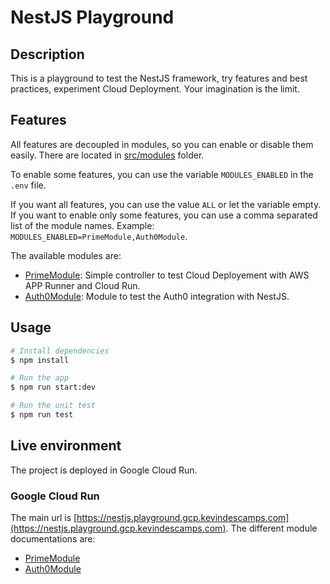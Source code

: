 # NestJS Playground

## Description

This is a playground to test the NestJS framework, try features and best practices, experiment Cloud Deployment. Your imagination is the limit.

## Features

All features are decoupled in modules, so you can enable or disable them easily.
There are located in [src/modules](src/modules) folder.

To enable some features, you can use the variable `MODULES_ENABLED` in the `.env` file.

If you want all features, you can use the value `ALL` or let the variable empty.
If you want to enable only some features, you can use a comma separated list of the module names. Example: `MODULES_ENABLED=PrimeModule,Auth0Module`.

The available modules are:
- [PrimeModule](src/modules/prime/): Simple controller to test Cloud Deployement with AWS APP Runner and Cloud Run.
- [Auth0Module](src/modules/auth0/): Module to test the Auth0 integration with NestJS.

## Usage

```bash
# Install dependencies
$ npm install

# Run the app
$ npm run start:dev

# Run the unit test
$ npm run test
```

## Live environment

The project is deployed in Google Cloud Run.

### Google Cloud Run

The main url is [https://nestjs.playground.gcp.kevindescamps.com](https://nestjs.playground.gcp.kevindescamps.com).
The different module documentations are:
- [PrimeModule](https://nestjs.playground.gcp.kevindescamps.com/prime/docs/)
- [Auth0Module](https://nestjs.playground.gcp.kevindescamps.com/auth0/docs/)
